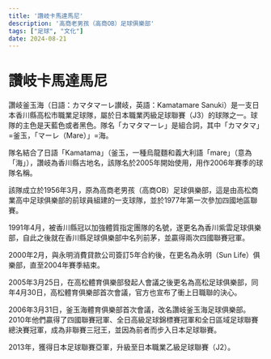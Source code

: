 ```yaml
---
title: '讚岐卡馬達馬尼'
description: '高商老男孩（高商OB）足球俱樂部'
tags: ["足球", "文化"]
date: 2024-08-21
---
```


# 讚岐卡馬達馬尼

讚岐釜玉海（日語：カマタマーレ讃岐，英語：Kamatamare Sanuki）是一支日本香川縣高松市職業足球隊，屬於日本職業丙級足球聯賽（J3）的球隊之一。球隊的主色是天藍色或者黑色。隊名「カマタマーレ」是組合詞，其中「カマタマ」=釜玉，「マーレ（Mare）」=海。

隊名結合了日語「Kamatama」（釜玉，一種烏龍麵和義大利語「mare」（意為「海」），讚岐為香川縣古地名，該隊名於2005年開始使用，用作2006年賽季的球隊名稱。

該隊成立於1956年3月，原為高商老男孩（高商OB）足球俱樂部，這是由高松商業高中足球俱樂部的前球員組建的一支球隊，並於1977年第一次參加四國地區聯賽。

1991年4月，被香川縣冠以加強體質指定團隊的名號，遂更名為香川紫雲足球俱樂部，自此之後就在香川縣足球俱樂部中名列前茅，並贏得兩次四國聯賽冠軍。

2000年2月，與永明消費貸款公司簽訂5年合約後，在更名為永明（Sun Life）俱樂部，直至2004年賽季結束。

2005年3月25日，在高松體育俱樂部發起人會議之後更名為高松足球俱樂部，同年4月30日，高松體育俱樂部首次會議，官方也宣布了衝上日職聯的決心。

2006年3月31日，釜玉海體育俱樂部首次會議，改名讚岐釜玉海足球俱樂部。2010年他們贏得了四國聯賽冠軍、全日高級足球錦標賽冠軍和全日區域足球聯賽總決賽冠軍，成為非聯賽三冠王，並因為前者而步入日本足球聯賽。

2013年，獲得日本足球聯賽亞軍，升級至日本職業乙級足球聯賽（J2）。

